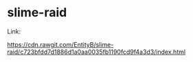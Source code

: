 # slime-raid

Link:

https://cdn.rawgit.com/EntityB/slime-raid/c723bfdd7d1886d1a0aa0035fb1190fcd9f4a3d3/index.html
